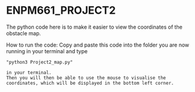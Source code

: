# ENPM661_PROJECT2
The python code here is to make it easier to view the coordinates of the obstacle map.

How to run the code:
    Copy and paste this code into the folder you are now running in your terminal and type 
    
    "python3 Project2_map.py" 
    
    in your terminal.
    Then you will then be able to use the mouse to visualise the coordinates, which will be displayed in the bottom left corner.

